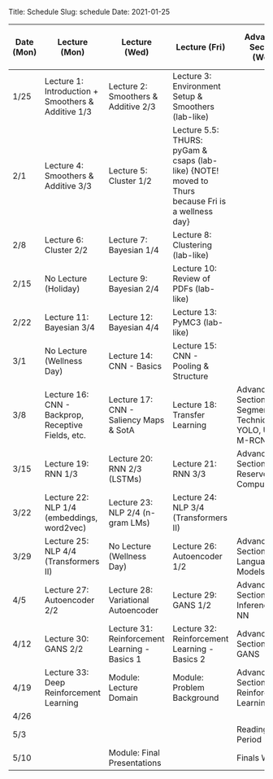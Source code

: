 Title: Schedule
Slug: schedule
Date: 2021-01-25


|Date (Mon)|Lecture (Mon)|Lecture (Wed)|Lecture (Fri)|Advanced Section (Wed)|Assignment (R:Released Wed - D:Due Wed)|
|-----|-----|-----|-----|-----|-----|
|1/25|Lecture 1: Introduction + Smoothers & Additive 1/3|Lecture 2: Smoothers & Additive 2/3|Lecture 3: Environment Setup & Smoothers (lab-like)|||
|2/1|Lecture 4: Smoothers & Additive 3/3|Lecture 5: Cluster 1/2|Lecture 5.5: THURS: pyGam & csaps (lab-like) {NOTE! moved to Thurs because Fri is a wellness day} ||R:HW1 |
|2/8|Lecture 6: Cluster 2/2|Lecture 7: Bayesian 1/4|Lecture 8: Clustering (lab-like)||R:HW2 - D:HW1|
|2/15|No Lecture (Holiday)|Lecture 9: Bayesian 2/4|Lecture 10: Review of PDFs (lab-like)||R:HW3 - D:HW2|
|2/22|Lecture 11: Bayesian 3/4|Lecture 12: Bayesian 4/4|Lecture 13: PyMC3 (lab-like)|||
|3/1|No Lecture (Wellness Day)|Lecture 14: CNN - Basics|Lecture 15: CNN - Pooling & Structure||R: HW4 - D: HW3|
|3/8|Lecture 16: CNN - Backprop, Receptive Fields, etc.|Lecture 17: CNN - Saliency Maps & SotA|Lecture 18: Transfer Learning|Advanced Section 1: Segmentation Techniques, YOLO, Unet, & M-RCNN||
|3/15|Lecture 19:  RNN 1/3|Lecture 20: RNN 2/3 (LSTMs)|Lecture 21: RNN 3/3|Advanced Section 2: Reservoir Computing|R:HW5 - D:HW4|
|3/22|Lecture 22: NLP 1/4 (embeddings, word2vec)|Lecture 23: NLP 2/4 (n-gram LMs)|Lecture 24: NLP 3/4 (Transformers II)||R:HW6 -  D:HW5|
|3/29|Lecture 25: NLP 4/4 (Transformers II)|No Lecture (Wellness Day)|Lecture 26: Autoencoder 1/2|Advanced Section 3: Language Models||
|4/5|Lecture 27: Autoencoder 2/2|Lecture 28: Variational Autoencoder|Lecture 29: GANS 1/2|Advanced Section 4: Inference in NN|R:HW7 - D:HW6|
|4/12|Lecture 30: GANS 2/2|Lecture 31: Reinforcement Learning - Basics 1|Lecture 32: Reinforcement Learning - Basics 2|Advanced Section 5: GANS|R:HW8 - D:HW7|
|4/19|Lecture 33: Deep Reinforcement Learning|Module: Lecture Domain|Module: Problem Background|Advanced Section:6 Reinforcement Learning|D: HW8|
|4/26||||||
|5/3||||Reading Period||
|5/10||Module: Final Presentations||Finals Week||
